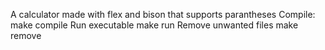 A calculator made with flex and bison that supports parantheses
Compile:
    make compile
Run executable
    make run
Remove unwanted files
    make remove